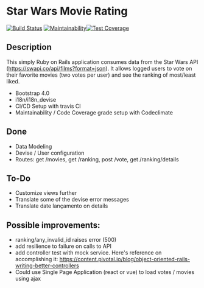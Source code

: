 # Star Wars Movie Rating

[![Build Status](https://travis-ci.org/cesartalves/star-wars-imdb.svg?branch=master)](https://travis-ci.org/cesartalves/star-wars-imdb) [![Maintainability](https://api.codeclimate.com/v1/badges/969571e33b4e32f76f2b/maintainability)](https://codeclimate.com/github/cesartalves/star-wars-imdb/maintainability)[![Test Coverage](https://api.codeclimate.com/v1/badges/969571e33b4e32f76f2b/test_coverage)](https://codeclimate.com/github/cesartalves/star-wars-imdb/test_coverage)

## Description

This simply Ruby on Rails application consumes data from the Star Wars API (https://swapi.co/api/films?format=json).
It allows logged users to vote on their favorite movies (two votes per user) and see the ranking of most/least liked.

-   Bootstrap 4.0
-   i18n/i18n_devise
-   CI/CD Setup with travis CI
-   Maintainability / Code Coverage grade setup with Codeclimate


## Done

- Data Modeling
- Devise / User configuration
- Routes: get /movies, get /ranking, post /vote, get /ranking/details

## To-Do

- Customize views further
- Translate some of the devise error messages 
- Translate date lançamento on details

## Possible improvements:

- ranking/any_invalid_id raises error (500)
- add resilience to failure on calls to API
- add controller test with mock service. Here's reference on accomplishing it: https://content.pivotal.io/blog/object-oriented-rails-writing-better-controllers
- Could use Single Page Application (react or vue) to load votes / movies using ajax
